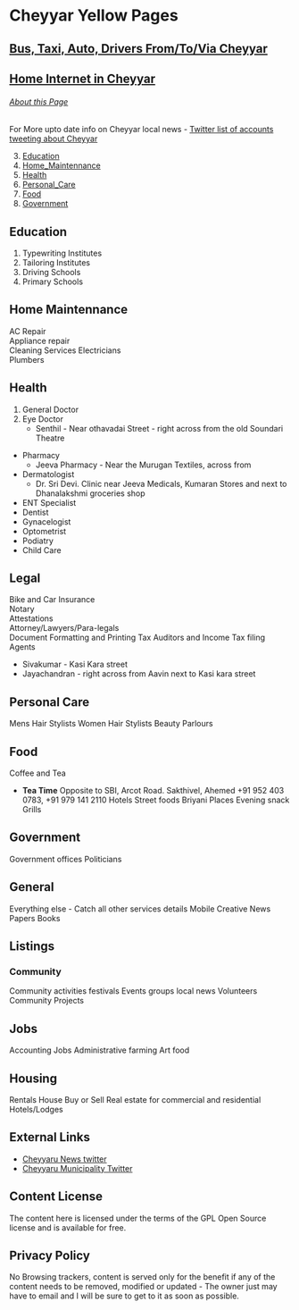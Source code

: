 
# **Cheyyar Yellow Pages**

## [Bus, Taxi, Auto, Drivers From/To/Via Cheyyar ](/Bus_Taxi_Auto.md)
## [Home Internet in Cheyyar ](/Home_Internet.md)

###### [About this Page](/About_this_Page.md)  
For More upto date info on Cheyyar local news  - [Twitter list of accounts tweeting about Cheyyar](https://twitter.com/i/lists/1468486874947751940)

3. [Education](#Education)
4. [Home_Maintennance](#Home_Maintennance)
5. [Health](#Health)
6. [Personal_Care](#Personal_Care)
7. [Food](#Food)
8. [Government](#Government)



## Education 
1. Typewriting Institutes 
2. Tailoring Institutes 
3. Driving Schools 
4. Primary Schools

## Home Maintennance
AC Repair         
Appliance repair  
Cleaning Services
Electricians      
Plumbers  

## Health 
1. General Doctor               	
2. Eye Doctor  
	* Senthil - Near othavadai Street - right across from the old Soundari Theatre 	
* Pharmacy                     	
	* Jeeva Pharmacy - Near the Murugan Textiles, across from 
* Dermatologist
	* 	Dr. Sri Devi. Clinic near Jeeva Medicals, Kumaran Stores and next to Dhanalakshmi groceries shop
* ENT Specialist 
* Dentist                      	
* Gynacelogist                 	
* Optometrist                  	
* Podiatry                     	
* Child Care

## Legal 

Bike and Car Insurance           
Notary                           
Attestations                     
Attorney/Lawyers/Para-legals     
Document Formatting and Printing
Tax Auditors and Income Tax filing Agents 
* Sivakumar - Kasi Kara street 
* Jayachandran - right across from Aavin next to Kasi kara street         

## Personal Care
Mens Hair Stylists
Women Hair Stylists 
Beauty Parlours 

## Food 
Coffee and Tea
* **Tea Time**
	Opposite to SBI, Arcot Road. 
	Sakthivel, Ahemed +91 952 403 0783, +91 979 141 2110
Hotels
Street foods 
Briyani Places
Evening snack
Grills 


## Government 
Government offices
Politicians

## General 
Everything else - Catch all other services details
Mobile
Creative
News Papers 
Books 

## Listings

### Community
Community activities
festivals
Events
groups
local news
Volunteers
Community Projects 

##  Jobs
Accounting Jobs
Administrative
farming
Art
food

## Housing
Rentals
House Buy or Sell
Real estate for commercial and residential
Hotels/Lodges


## External Links

* [Cheyyaru News twitter ](https://twitter.com/CheyyaruNews)
* [Cheyyaru Municipality Twitter](https://twitter.com/CheyyaruM)

## Content License

The content here is licensed under the terms of the GPL Open Source license and is available for free.

## Privacy Policy

No Browsing trackers, content is served only for the benefit if any of the content needs to be removed, modified or updated - The owner just may have to email and I will be sure to get to it as soon as possible. 

